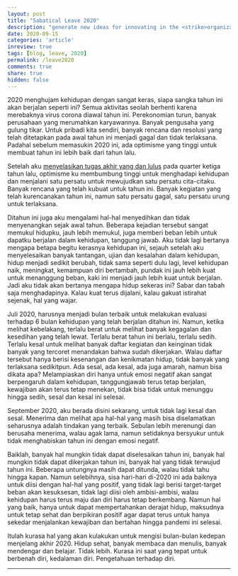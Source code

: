 ```yaml
---
layout: post
title: "Sabatical Leave 2020"
description: "generate new ideas for innovating in the <strike>organization</strike> life and helped <strike>them</strike> me gain greater confidence in <strike>themselves</strike> myself as leaders"
date: 2020-09-15
categories: 'article'
inreview: true
tags: [blog, leave, 2020]
permalink: /leave2020
comments: true
share: true
hidden: false
---
```


2020 menghujam kehidupan dengan sangat keras, siapa sangka tahun ini akan berjalan seperti ini? Semua aktivitas seolah berhenti karena merebaknya virus corona diawal tahun ini. Perekonomian turun, banyak perusahaan yang merumahkan karyawannya. Banyak pengusaha yang gulung tikar. Untuk pribadi kita sendiri, banyak rencana dan resolusi yang telah ditetapkan pada awal tahun ini menjadi gagal dan tidak terlaksana. Padahal sebelum memasukin 2020 ini, ada optimisme yang tinggi untuk membuat tahun ini lebih baik dari tahun lalu.

Setelah aku [menyelasikan tugas akhir yang dan lulus](https://www.harapan.me/memento) pada quarter ketiga tahun lalu, optimisme ku membumbung tinggi untuk menghadapi kehidupan dan menjalani satu persatu untuk mewujudkan satu persatu cita-citaku. Banyak rencana yang telah kubuat untuk tahun ini. Banyak kegiatan yang telah kurencanakan tahun ini, namun satu persatu gagal, satu persatu urung untuk terlaksana.

Ditahun ini juga aku mengalami hal-hal menyedihkan dan tidak menyenangkan sejak awal tahun. Beberapa kejadian tersebut sangat memukul hidupku, jauh lebih memukul, juga memberi beban lebih untuk dapatku berjalan dalam kehidupan, tanggung jawab. Aku tidak lagi bertanya mengapa betapa begitu kerasnya kehidupan ini, sejauh setelah aku menyelesaikan banyak tantangan, ujian dan kesalahan dalam kehidupan, hidup menjadi sedikit berubah, tidak sama seperti dulu lagi, level kehidupan naik, meningkat, kemampuan diri bertambah, pundak ini jauh lebih kuat untuk menanggung beban, kaki ini menjadi jauh lebih kuat untuk berjalan. Jadi aku tidak akan bertanya mengapa hidup sekeras ini? Sabar dan tabah saja menghadapinya. Kalau kuat terus dijalani, kalau gakuat istirahat sejenak, hal yang wajar.

Juli 2020, harusnya menjadi bulan terbaik untuk melakukan evaluasi terhadap 6 bulan kehidupan yang telah berjalan ditahun ini. Namun, ketika melihat kebelakang, terlalu berat untuk melihat banyak kegagalan dan kesedihan yang telah lewat. Terlalu berat tahun ini berlalu, terlalu sedih. Terlalu kesal untuk melihat banyak daftar kegiatan dan keinginan tidak banyak yang tercoret menandakan bahwa sudah dikerjakan. Walau daftar tersebut hanya berisi kesenangan dan kenikmatan hidup, tidak banyak yang terlaksana sedikitpun. Ada sesal, ada kesal, ada juga amarah, namun bisa dikata apa? Melampiaskan diri hanya untuk emosi negatif akan sangat berpengaruh dalam kehidupan, tanggungjawab terus tetap berjalan, kewajiban akan terus tetap menekan, tidak bisa tidak untuk menunggu hingga sedih, sesal dan kesal ini selesai.

September 2020, aku berada disini sekarang, untuk tidak lagi kesal dan sesal. Menerima dan melihat apa hal-hal yang masih bisa diselamatkan seharusnya adalah tindakan yang terbaik. Sebulan lebih merenungi dan berusaha menerima, walau agak lama, namun setidaknya bersyukur untuk tidak menghabiskan tahun ini dengan emosi negatif.

Baiklah, banyak hal mungkin tidak dapat diselesaikan tahun ini, banyak hal mungkin tidak dapat dikerjakan tahun ini, banyak hal yang tidak terwujud tahun ini. Beberapa untungnya masih dapat ditunda, walau tidak tahu hingga kapan. Namun selebihnya, sisa hari-hari di-2020 ini ada baiknya untuk diisi dengan hal-hal yang positif, yang tidak lagi berisi target-target beban akan kesuksesan, tidak lagi diisi oleh ambisi-ambisi, walau kehidupan harus terus maju dan diri harus tetap berkembang. Namun hal yang baik, hanya untuk dapat mempertahankan derajat hidup, maksudnya untuk tetap sehat dan berpikiran positif agar dapat terus untuk hanya sekedar menjalankan kewajiban dan bertahan hingga pandemi ini selesai.

Itulah kurasa hal yang akan kulakukan untuk mengisi bulan-bulan kedepan menjelang akhir 2020. Hidup sehat, banyak membaca dan menulis, banyak mendengar dan belajar. Tidak lebih. Kurasa ini saat yang tepat untuk berbenah diri, kedalaman diri. Pengetahuan terhadap diri.

<!--
Setelah aku [menyelasikan tugas akhir yang dan lulus](https://www.harapan.me/memento) pada quarter ketiga tahun lalu, optimisme ku membumbung tinggi untuk menghadapi kehidupan dan menjalani satu persatu untuk mewujudkan satu persatu cita-citaku. Salah satunya ialah untuk membangun [consulting firm dibidang data](https://www.katalyti.com) secara part-time disela-sela kesibukan dikantor, untuk membantu perusahaan dalam mengelola data mereka menjadi sebuah insight yang berguna untuk bisnis mereka. Beruntung diawal tahun ini semua berjalan baik, setelah menyelesaikan project yang telah dijalankan sejak September tahun lalu, asa membumbung tinggi untuk terus mencoba fokus dan mengembangkan usaha ini. Cita-cita lainnya mencoba untuk mengerjakan beberapa project lainnya yang cukup menarik serta mempersiapkan jalan untuk S2. Ada juga beberapa target yang ingin kulakukan ditempatku bekerja sekarang, untuk mengembangkan dan implementasi  beberapa teknologi dibidang big data, yang menjadi project besar ditahun ini. Tahun ini juga aku berencana untuk mengambil sertifikasi [Open Water Diver oleh PADI](https://www.padi.com/) sekalian liburan disekitaran bulan Agustus tahun ini. Ini seperti rencana yang indah, bila bisa terwujud, karena ditahun sebelumnya aku tak pernah sesemangat ini. Ditekan oleh pekerjaan dan harus menyelesaikan Tugas Akhir yang menjadi kewajiban terakhir untuk menyelesaikan kuliah yang sempat tertunda. Pokoknya aku harus menikmati tahun ini. Begitulah awal pemikiranku untuk menyambut 2020.

Yah semua berjalan lancar hingga, Maret 2020. ketika virus ini mulai merebak di Indonesia, semua kegiatan sepertinya terhenti karena diterapkan lock-down total di Jakarta. Beberapa meeting dibatalkan atau dipindahkan menjadi online. Kita terkurung dirumah dan dikamar masing-masing. Semua rencana yang kusebutkan tadi hampir gagal sepenuhnya, mungkin kecuali untuk pekerjaan kantor, karena hal itu yang menjadi suatu kewajiban yang mengikat untukku sekarang. Kita tidak bisa kemana-mana, semua kesenangan seperti terenggut. Ada beberapa kejadian yang menyedihkan juga diawal tahun ini. Semua seolah datang bertubi-tubi.

Pada Juli 2020, aku sempat berpikir 'Yasudahlah kalau memang begini adanya tahun ini, mungkin ini saatnya untuk berhenti sejenak dari semua target dan rencana tersebut, menarik diri dan menikmati hidup'. Aku sudah sampai pada posisi menerima/acceptence ([dalam 5 Stages of grief](https://www.healthline.com/health/stages-of-grief#order)) dan mencoba berpikir positif untuk memungut sisa-sisa hal yang masih bisa dilakukan pada tahun ini. Mencoba untuk mengalir dan mengikuti arus kehidupan kemanapun 2020 ini membawanya. Setidaknya aku harus bersyukur masih banyak keberuntungan dan berkat yang bisa kuterima hingga saat ini.

Anugerah aku masih dapat bekerja, anugerah aku masih bisa makan dan berpenghasilan, disisi lain begitu banyak aku mendengar berita tentang teman-temanku yang di-berhentikan dari pekerjaannya karena bisnis perusahaan mereka tidak berjalan dengan baik, akibat dampak dari pandemi ini. Setiap hari ketika aku kekantor dan berinteraksi dengan driver gojek/grab yang kutumpangi, mereka selalu membicarakan bahwa penghasilan mereka turun. Toko dan tempat usaha lainnya juga mulai tutup satu-persatu. Seharusnya aku tidak mengeluh seperti ini, tidak juga harus bersyukur karena aku lebih baik. Dilema yang menyakitkan.
-->

---


